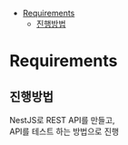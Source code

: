 <!-- TOC -->

- [Requirements](#requirements)
  - [진행방법](#%EC%A7%84%ED%96%89%EB%B0%A9%EB%B2%95)

<!-- /TOC -->

# Requirements

## 진행방법
NestJS로 REST API를 만들고,  
API를 테스트 하는 방법으로 진행